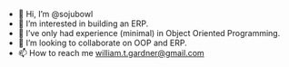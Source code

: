 - 👋 Hi, I’m @sojubowl
- 👀 I’m interested in building an ERP.
- 🌱 I’ve only had experience (minimal) in Object Oriented Programming.
- 💞️ I’m looking to collaborate on OOP and ERP.
- 📫 How to reach me william.t.gardner@gmail.com

<!---
sojubowl/sojubowl is a ✨ special ✨ repository because its `README.md` (this file) appears on your GitHub profile.
You can click the Preview link to take a look at your changes.
--->
